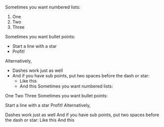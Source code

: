 Sometimes you want numbered lists:

1. One
2. Two
3. Three

Sometimes you want bullet points:

* Start a line with a star
* Profit!

Alternatively,

- Dashes work just as well
- And if you have sub points, put two spaces before the dash or star:
  - Like this
  - And this
Sometimes you want numbered lists:

One
Two
Three
Sometimes you want bullet points:

Start a line with a star
Profit!
Alternatively,

Dashes work just as well
And if you have sub points, put two spaces before the dash or star:
Like this
And this
